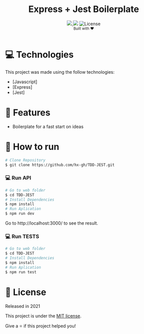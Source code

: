<div align="center">
    <h1>Express + Jest Boilerplate</h1>
</div>
<div align="center">    
    <a href="https://www.linkedin.com/in/henriquegus/">
        <img src="https://img.shields.io/badge/-Gustavo_Henrique-8257E5?style=flat&logo=Linkedin&logoColor=white">
    </a>    
    <img src="https://img.shields.io/github/repo-size/hx-gh/TDD-JEST?color=774DD6">
    <img alt="License" src="https://img.shields.io/badge/license-MIT-8257E5">
</div>
<div align="center">
  <sub>Built with ❤︎</br>
  </sub>
</div>
<br/>

# :computer: Technologies
This project was made using the follow technologies:

* [Javascript]
* [Express]
* [Jest]
# :rocket: Features

* Boilerplate for a fast start on ideas

# :construction_worker: How to run
```bash
# Clone Repository
$ git clone https://github.com/hx-gh/TDD-JEST.git
```
### 💻 Run API

```bash
# Go to web folder
$ cd TDD-JEST
# Install Dependencies
$ npm install
# Run Aplication
$ npm run dev
```
Go to http://localhost:3000/ to see the result.

### 💻 Run TESTS

```bash
# Go to web folder
$ cd TDD-JEST
# Install Dependencies
$ npm install
# Run Aplication
$ npm run test
```


# :closed_book: License

Released in 2021

This project is under the [MIT license](./LICENSE).

Give a ⭐️ if this project helped you!